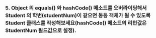 ### 5. Object 의 equals() 와 hashCode() 메소드를 오버라이딩해서 Student 의 학번(studentNum)이 같으면 동등 객체가 될 수 있도록 Student 클래스를 작성해보세요(hashCode() 메소드의 리턴값은 StudentNum 필드값으로 설정).

